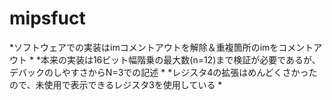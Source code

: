 # mipsfuct

*ソフトウェアでの実装はimコメントアウトを解除＆重複箇所のimをコメントアウト *
*本来の実装は16ビット幅階乗の最大数(n=12)まで検証が必要であるが、デバックのしやすさからN=3での記述 *
*レジスタ4の拡張はめんどくさかったので、未使用で表示できるレジスタ3を使用している *
